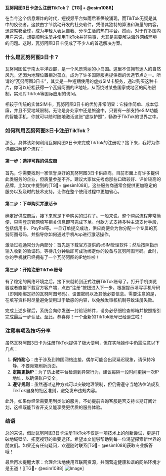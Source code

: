 **瓦努阿图3日卡怎么注册TikTok？【TG💪+ @esim1088】**

在当今这个信息爆炸的时代，短视频平台如雨后春笋般涌现，而TikTok无疑是其中的佼佼者。这款由字节跳动开发的社交软件，凭借其独特的算法和海量的内容，迅速席卷全球，成为年轻人表达自我、分享生活的热门平台。然而，对于许多国内用户来说，想要顺利注册并使用TikTok并非易事，尤其是需要解决海外网络环境的问题。这时，瓦努阿图3日卡便成了不少人的首选解决方案。

### 什么是瓦努阿图3日卡？

瓦努阿图位于南太平洋西部，是一个风景秀丽的小岛国。这里不仅拥有迷人的自然风光，还因为地理位置相对孤立，成为了许多国际服务提供商的优选节点之一。所谓的“瓦努阿图3日卡”，其实是一种短期使用的虚拟SIM卡服务，通过购买这种卡片，你可以轻松获得一个瓦努阿图的IP地址，从而绕过某些国家或地区的网络限制，实现对TikTok等国际应用的访问。

相较于传统的实体SIM卡，瓦努阿图3日卡的优势非常明显：它操作简单、成本低廉，并且不受地域限制。无论是身处家中还是旅途中，只要有一部支持eSIM功能的智能手机，你就可以随时随地激活这张“虚拟护照”，畅游于TikTok的世界之中。

### 如何利用瓦努阿图3日卡注册TikTok？

那么，具体该如何利用瓦努阿图3日卡来完成TikTok的注册呢？接下来，我将为你详细讲解整个流程：

#### 第一步：选择可靠的供应商

首先，你需要找到一家信誉良好的瓦努阿图3日卡供应商。目前市面上有许多提供此类服务的企业，但质量参差不齐。建议大家优先考虑那些口碑较好、评价较高的品牌，比如文中提到的[TG💪+ @esim1088]。这些服务商通常会提供更加稳定的服务以及及时的技术支持，让你在整个使用过程中更加省心。

#### 第二步：下单购买并激活卡

确定好供应商后，接下来就是下单购买的过程了。一般来说，整个购买流程非常简便，只需登录官网填写相关信息即可完成下单。付款方式支持多种主流支付手段，包括信用卡、PayPal等。一旦订单提交成功，供应商便会为你分配一个专属的瓦努阿图号码，并指导你如何通过手机App进行激活操作。

激活过程通常分为两部分：首先是下载官方提供的eSIM管理软件；然后按照指示输入收到的验证码，等待几分钟后即可成功绑定你的设备与瓦努阿图号码。此时，你的手机就已经拥有了一个瓦努阿图的IP地址啦！

#### 第三步：开始注册TikTok账号

有了稳定的网络环境之后，接下来就轮到正式注册TikTok账号了。打开手机浏览器或者直接下载官方客户端，点击“注册”按钮进入下一步。根据提示填写手机号码（即刚刚绑定好的瓦努阿图号码）、设置密码以及其他必要信息。需要注意的是，在填写资料时尽量避免使用过于敏感的内容，以免触发审核机制导致注册失败。

完成上述步骤后，系统会向你发送一封验证邮件，请务必仔细检查邮箱并按照指引完成最后一步认证。至此，恭喜你！一个全新的TikTok账号已经诞生啦！

### 注意事项及技巧分享

虽然瓦努阿图3日卡为注册TikTok提供了极大便利，但在实际操作中仍需注意以下几点：

1. **保持耐心**：由于涉及到跨国网络连接，偶尔可能会出现延迟现象，请保持冷静，不要频繁刷新页面。
2. **定期更换IP**：为了防止被平台检测到异常行为，建议每隔一段时间更换一次IP地址，以确保账户安全。
3. **遵守规则**：虽然通过这种方式可以突破地理限制，但仍需遵守当地法律法规及TikTok自身的社区准则，避免发布违规内容。

此外，如果你经常需要用到类似的服务，不妨提前咨询客服是否支持长期订阅计划，这样既能节省开支又能享受更优质的服务体验。

### 结语

总的来说，借助瓦努阿图3日卡注册TikTok不仅是一项技术上的创新尝试，更是打破地域壁垒、拓宽视野的重要途径。希望本文能够帮助到每一位渴望探索新世界的朋友们。如果还有任何疑问，欢迎随时联系[TG💪+ @esim1088]获取专业解答哦！

最后再次提醒大家：合理合法地使用互联网资源，共同营造健康和谐的网络环境才是王道！[[TG💪+ @esim1088] ![Image](https://i.postimg.cc/4NQfJmqS/Snipaste-2025-05-13-00-14-12.png)]